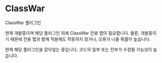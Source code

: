 # ClassWar
ClassWar 플러그인

현재 개발중이며 해당 플러그인 외에 ClassWar 전용 맵이 필요합니다.
물론, 개발중이기 때문에 전용 맵과 함께 적용해도 작동하지 않거나, 오류가 나올 확률이 높습니다.

현재 해당 플러그인을 갈아엎는 중입니다. 코드의 일부 또는 전부가 수정될 가능성이 높습니다.
